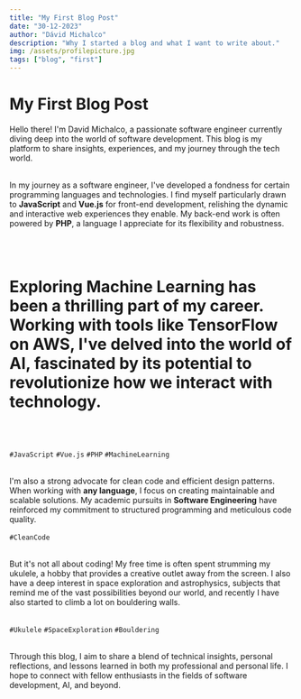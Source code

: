 ```yaml
---
title: "My First Blog Post"
date: "30-12-2023"
author: "Dávid Michalco"
description: "Why I started a blog and what I want to write about."
img: /assets/profilepicture.jpg
tags: ["blog", "first"]
---
```


<div class="font-semibold mt-10">

# My First Blog Post

Hello there! I'm David Michalco, a passionate software engineer currently diving deep into the world of software development. This blog is my platform to share insights, experiences, and my journey through the tech world.
<br><br>

In my journey as a software engineer, I've developed a fondness for certain programming languages and technologies. I find myself particularly drawn to **JavaScript** and **Vue.js** for front-end development, relishing the dynamic and interactive web experiences they enable. My back-end work is often powered by **PHP**, a language I appreciate for its flexibility and robustness.

<br><br>

# Exploring **Machine Learning** has been a thrilling part of my career. Working with tools like **TensorFlow** on AWS, I've delved into the world of AI, fascinated by its potential to revolutionize how we interact with technology.

<br><br>

`#JavaScript` `#Vue.js` `#PHP` `#MachineLearning`
<br><br>

I'm also a strong advocate for clean code and efficient design patterns. When working with **any language**, I focus on creating maintainable and scalable solutions. My academic pursuits in **Software Engineering** have reinforced my commitment to structured programming and meticulous code quality.
<br><br>
`#CleanCode`
<br><br>

But it's not all about coding! My free time is often spent strumming my ukulele, a hobby that provides a creative outlet away from the screen. I also have a deep interest in space exploration and astrophysics, subjects that remind me of the vast possibilities beyond our world, and recently I have also started to climb a lot on bouldering walls.
<br><br>

`#Ukulele` `#SpaceExploration` `#Bouldering`
<br><br>

Through this blog, I aim to share a blend of technical insights, personal reflections, and lessons learned in both my professional and personal life. I hope to connect with fellow enthusiasts in the fields of software development, AI, and beyond.

</div>
